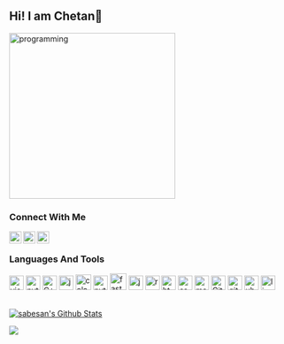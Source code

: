 ## Hi! I am Chetan👋

[<img src="https://user-images.githubusercontent.com/45101690/88816121-b13e9b00-d1d9-11ea-9679-13ffb74841ec.png" alt="programming" width="300" height="300"/>](https://github.com/chetanpandey1266) 

### Connect With Me

[<img align="left" alt="Chetan's Facebook" width="22px" src="https://cdn.jsdelivr.net/npm/simple-icons@3.4.0/icons/facebook.svg" />](https://www.facebook.com/chetan.pandey.1656854/)
[<img align="left" alt="Chetan's LinkedIn" width="22px" src="https://cdn.jsdelivr.net/npm/simple-icons@v3/icons/linkedin.svg" />](https://www.linkedin.com/in/chetan-pandey-453850190/)
[<img align="left" alt="Chetan's Instagram" width="22px" src="https://cdn.jsdelivr.net/npm/simple-icons@v3/icons/instagram.svg" />](https://www.instagram.com/06_chetan/?hl=en)
</br>

### Languages And Tools

[<img alt="visual studio code" width="26px" src="https://img.icons8.com/fluent/240/000000/visual-studio-code-2019.png" />](https://code.visualstudio.com/)
[<img alt="python" width="26px" src="https://img.icons8.com/color/240/000000/python.png">](https://www.python.org/)
[<img alt="C++" width="26px" src="https://user-images.githubusercontent.com/42747200/46140125-da084900-c26d-11e8-8ea7-c45ae6306309.png">](#)
[<img alt="jupyter" width="26px" src="https://4.bp.blogspot.com/-BD3ZGiGy9Ms/WuJdYMbSh3I/AAAAAAACPrc/jePCk-BAX_g3_BED91p_zFgqDBJ4lR_JQCLcBGAs/s1600/jupyter.png">](https://jupyter.org/)
[<img alt="colab" width="28px" src="https://miro.medium.com/max/700/1*8N7xbq6ahVvWkEq_S5EhMA.jpeg">](https://colab.research.google.com/notebooks/intro.ipynb#recent=true)
[<img alt="pytorch" width="26px" src="https://api.iconify.design/logos-pytorch.svg?height=16">](https://pytorch.org/)
[<img alt="fastai" width="30px" src="https://buzz-prod-photos.global.ssl.fastly.net/img/87a50dce-a64d-4747-b152-30f2f13e80ef">](https://www.fast.ai/)
[<img alt="javascript" width="26px" src="https://img.icons8.com/color/240/000000/javascript.png" />](https://developer.mozilla.org/en-US/docs/Web/JavaScript)
[<img alt="react" width="26px" src="https://img.icons8.com/color/240/000000/react-native.png" />](https://reactjs.org/)
[<img alt="html5" width="26px" src="https://img.icons8.com/color/240/000000/html-5.png">](https://developer.mozilla.org/en-US/docs/Web/HTML)
[<img alt="css3" width="26px" src="https://img.icons8.com/color/240/000000/css3.png">](https://developer.mozilla.org/en-US/docs/Web/CSS)
[<img alt="markdown" width="26px" src="https://img.icons8.com/ios-filled/100/000000/markdown.png">](https://www.markdownguide.org/)
[<img alt="Git" width="26px" src="https://img.icons8.com/color/240/000000/git.png">](https://git-scm.com/)
[<img alt="github" width="26px" src="https://img.icons8.com/ios-glyphs/240/000000/github.png">](https://github.com/)
[<img alt="ubuntu" width="26px" src="https://img.icons8.com/color/96/000000/ubuntu--v1.png">](https://ubuntu.com/)
[<img alt="linux" width="26px" src="https://img.icons8.com/color/96/000000/linux.png">](https://www.kernel.org/)



</br>
<a href="https://github.com/chetanpandey1266">
<img style="height=10rem; width=6rem" align="center" alt="sabesan's Github Stats" src="https://github-readme-stats.vercel.app/api?username=chetanpandey1266&theme=onedark" /></a>
<p>       </p>

<a href="https://github.com/chetanpandey1266">
  <img align="center" src="https://github-readme-stats.anuraghazra1.vercel.app/api/top-langs/?username=chetanpandey1266&layout=compact&theme=onedark" />
</a>










<!--
<p align="center">
  <img width="100%" height="100%" src="https://github.com/chetanpandey1266/chetanpandey1266/blob/master/particle-with-text.gif" alt="Hi I'm Chetan">
</p>
[![Chetan's github stats](https://github-readme-stats.vercel.app/api?username=chetanpandey1266)](https://github.com/anuraghazra/github-readme-stats)
-->
<!--
- 🔭 I’m currently working on Nothing New😅
- Just practising problems on codeforces and trying some Kaggle competitions
- 🌱 I’m currently learning Pytorch and React.🤓
- 👯 I’m looking to collaborate on Open Source Projects 
- 📫 How to reach me:
  <img src="https://github.com/chetanpandey1266/chetanpandey1266/blob/master/icons/iconfinder_gmail_1220367.svg" alt="Gmail" height="15px" width="15px">
- ⚡ Fun fact: ...
-->
